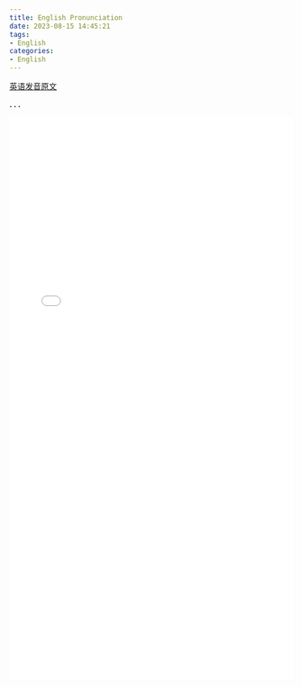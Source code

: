 ```yaml
---
title: English Pronunciation
date: 2023-08-15 14:45:21
tags:
- English
categories:
- English
---
```






[英语发音原文](https://docs.qq.com/doc/DZG10Q2ZlSkFraUJJ?&u=73f406cf05794003af892cdef46dd10e)

**. . .**<!-- more -->


<!-- 第一种方式，可调整pdf显示的大小，比较灵活 -->
<embed src="/pdf/eng_pronunciation/eng_pronunciation.pdf" width="100%" height="1000" type="application/pdf">